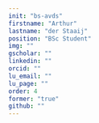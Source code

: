 ```yaml
---
init: "bs-avds"
firstname: "Arthur"
lastname: "der Staaij"
position: "BSc Student"
img: ""
gscholar: ""
linkedin: ""
orcid: ""
lu_email: ""
lu_page: ""
order: 4
former: "true"
github: ""
---
```


